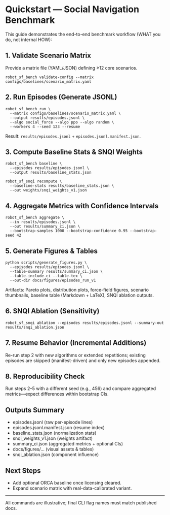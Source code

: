 # Quickstart — Social Navigation Benchmark

This guide demonstrates the end-to-end benchmark workflow (WHAT you do, not internal HOW):

## 1. Validate Scenario Matrix
Provide a matrix file (YAML/JSON) defining ≥12 core scenarios.
```
robot_sf_bench validate-config --matrix configs/baselines/scenario_matrix.yaml
```

## 2. Run Episodes (Generate JSONL)
```
robot_sf_bench run \
  --matrix configs/baselines/scenario_matrix.yaml \
  --output results/episodes.jsonl \
  --algo social_force --algo ppo --algo random \
  --workers 4 --seed 123 --resume
```
Result: `results/episodes.jsonl` + `episodes.jsonl.manifest.json`.

## 3. Compute Baseline Stats & SNQI Weights
```
robot_sf_bench baseline \
  --episodes results/episodes.jsonl \
  --output results/baseline_stats.json

robot_sf_snqi recompute \
  --baseline-stats results/baseline_stats.json \
  --out weights/snqi_weights_v1.json
```

## 4. Aggregate Metrics with Confidence Intervals
```
robot_sf_bench aggregate \
  --in results/episodes.jsonl \
  --out results/summary_ci.json \
  --bootstrap-samples 1000 --bootstrap-confidence 0.95 --bootstrap-seed 42
```

## 5. Generate Figures & Tables
```
python scripts/generate_figures.py \
  --episodes results/episodes.jsonl \
  --table-summary results/summary_ci.json \
  --table-include-ci --table-tex \
  --out-dir docs/figures/episodes_run_v1
```
Artifacts: Pareto plots, distribution plots, force-field figures, scenario thumbnails, baseline table (Markdown + LaTeX), SNQI ablation outputs.

## 6. SNQI Ablation (Sensitivity)
```
robot_sf_snqi ablation --episodes results/episodes.jsonl --summary-out results/snqi_ablation.json
```

## 7. Resume Behavior (Incremental Additions)
Re-run step 2 with new algorithms or extended repetitions; existing episodes are skipped (manifest-driven) and only new episodes appended.

## 8. Reproducibility Check
Run steps 2–5 with a different seed (e.g., 456) and compare aggregated metrics—expect differences within bootstrap CIs.

## Outputs Summary
- episodes.jsonl (raw per-episode lines)
- episodes.jsonl.manifest.json (resume index)
- baseline_stats.json (normalization stats)
- snqi_weights_v1.json (weights artifact)
- summary_ci.json (aggregated metrics + optional CIs)
- docs/figures/... (visual assets & tables)
- snqi_ablation.json (component influence)

## Next Steps
- Add optional ORCA baseline once licensing cleared.
- Expand scenario matrix with real-data-calibrated variant.

---
All commands are illustrative; final CLI flag names must match published docs.

